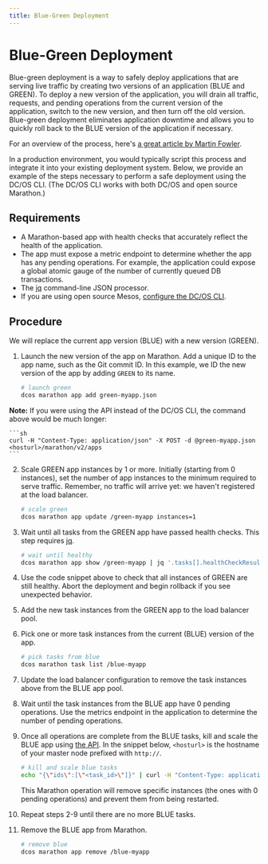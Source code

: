 ```yaml
---
title: Blue-Green Deployment
---
```


# Blue-Green Deployment

Blue-green deployment is a way to safely deploy applications that are serving live traffic by creating two versions of an application (BLUE and GREEN). To deploy a new version of the application, you will drain all traffic, requests, and pending operations from the current version of the application, switch to the new version, and then turn off the old version. Blue-green deployment eliminates application downtime and allows you to quickly roll back to the BLUE version of the application if necessary.

For an overview of the process, here's [a great article by Martin Fowler](http://martinfowler.com/bliki/BlueGreenDeployment.html).

In a production environment, you would typically script this process and integrate it into your existing deployment system. Below, we provide an example of the steps necessary to perform a safe deployment using the DC/OS CLI. (The DC/OS CLI works with both DC/OS and open source Marathon.)

## Requirements

- A Marathon-based app with health checks that accurately reflect the health of the application.
- The app must expose a metric endpoint to determine whether the app has any pending operations. For example, the application could expose a global atomic gauge of the number of currently queued DB transactions.
- The [jq](https://stedolan.github.io/jq/) command-line JSON processor.
- If you are using open source Mesos, [configure the DC/OS CLI](https://github.com/mesosphere/dcos-cli#using-the-cli-without-dcos).

## Procedure

We will replace the current app version (BLUE) with a new version (GREEN).

1. Launch the new version of the app on Marathon. Add a unique ID to the app name, such as the Git commit ID. In this example, we ID the new version of the app by adding `GREEN` to its name.

    ```sh
    # launch green
    dcos marathon app add green-myapp.json
    ```
**Note:** If you were using the API instead of the DC/OS CLI, the command above would be much longer:

    ```sh
    curl -H "Content-Type: application/json" -X POST -d @green-myapp.json <hosturl>/marathon/v2/apps
    ```

2. Scale GREEN app instances by 1 or more. Initially (starting from 0 instances), set the number of app instances to the minimum required to serve traffic. Remember, no traffic will arrive yet: we haven't registered at the load balancer.

    ```sh
    # scale green
    dcos marathon app update /green-myapp instances=1
    ```

3. Wait until all tasks from the GREEN app have passed health checks. This step requires [jq](https://stedolan.github.io/jq/).

    ```sh
    # wait until healthy
    dcos marathon app show /green-myapp | jq '.tasks[].healthCheckResults[] | select (.alive == false)'
    ```

4. Use the code snippet above to check that all instances of GREEN are still healthy. Abort the deployment and begin rollback if you see unexpected behavior.

5. Add the new task instances from the GREEN app to the load balancer pool.

6. Pick one or more task instances from the current (BLUE) version of the app.

    ```sh
    # pick tasks from blue
    dcos marathon task list /blue-myapp
    ```

7. Update the load balancer configuration to remove the task instances above from the BLUE app pool.

8. Wait until the task instances from the BLUE app have 0 pending operations. Use the metrics endpoint in the application to determine the number of pending operations.

9. Once all operations are complete from the BLUE tasks, kill and scale the BLUE app using [the API](https://mesosphere.github.io/marathon/docs/rest-api.html#post-v2-tasks-delete). In the snippet below, ``<hosturl>`` is the hostname of your master node prefixed with ``http://``.

    ```sh
    # kill and scale blue tasks
    echo "{\"ids\":[\"<task_id>\"]}" | curl -H "Content-Type: application/json" -X POST -d @- <hosturl>/marathon/v2/tasks/delete?scale=true
    ```

    This Marathon operation will remove specific instances (the ones with 0 pending operations) and prevent them from being restarted.

10. Repeat steps 2-9 until there are no more BLUE tasks.

11. Remove the BLUE app from Marathon.

    ```sh
    # remove blue
    dcos marathon app remove /blue-myapp
    ```
